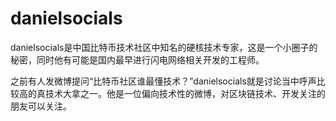 # 

# danielsocials

danielsocials是中国比特币技术社区中知名的硬核技术专家，这是一个小圈子的秘密，同时他有可能是国内最早进行闪电网络相关开发的工程师。

之前有人发微博提问“比特币社区谁最懂技术？”danielsocials就是讨论当中呼声比较高的真技术大拿之一。他是一位偏向技术性的微博，对区块链技术、开发关注的朋友可以关注。

